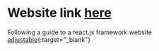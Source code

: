 # Website link <a href="https://jakobau.github.io/react-personal-website/" target="blank">here</a>
Following a guide to a react.js framework website
[adjustable](http://google.com "Giiidd"){:target="_blank"}

